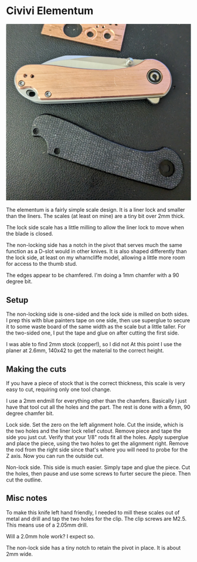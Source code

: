 # Civivi Elementum

![spyderco manix 2](images/civivi-elementum.jpg)

The elementum is a fairly simple scale design. It is a liner lock
and smaller than the liners. The scales (at least on mine)
are a tiny bit over 2mm thick.

The lock side scale has a little milling to allow the liner 
lock to move when the blade is closed.

The non-locking side has a notch in the pivot that serves 
much the same function as a D-slot would in other knives.
It is also shaped differently than the lock side, at least
on my wharncliffe model, allowing
a little more room for access to the thumb stud.

The edges appear to be chamfered. I'm doing a 1mm chamfer with a 
90 degree bit.

## Setup

The non-locking side is one-sided and the lock side is milled on both sides. 
I prep this with blue painters tape on one side, then use superglue to secure it 
to some waste board of the same width as the scale but a little taller. For the 
two-sided one, I put the tape and glue on after cutting the first side.

I was able to find 2mm stock (copper!), so I did not 
At this point I use the planer at 2.6mm, 140x42 to get the 
material to the correct height.

## Making the cuts

If you have a piece of stock that is the correct thickness, this
scale is very easy to cut, requiring only one tool change.

I use a 2mm endmill for everything other than the chamfers. 
Basically I just have that tool cut all the holes and the part.
The rest is done with a 6mm, 90 degree chamfer bit. 

Lock side. Set the zero on the left alignment hole.
Cut the inside, which is the two holes and the liner
lock relief cutout.
Remove piece and tape the side you just cut. Verify that
your 1/8" rods fit all the holes. Apply superglue and place
the piece, using the two holes to get the alignment right.
Remove the rod from the right side since that's where
you will need to probe for the Z axis. Now you can
run the outside cut.

Non-lock side. This side is much easier. Simply tape and
glue the piece. Cut the holes, then pause and use some
screws to furter secure the piece. Then cut the outline.

## Misc notes

To make this knife left hand friendly, I needed to mill these scales 
out of metal and drill and tap the two holes for the clip.
The clip screws are M2.5. This means use of a 2.05mm drill.

Will a 2.0mm hole work? I expect so.

The non-lock side has a tiny notch to retain the pivot in place.
It is about 2mm wide.